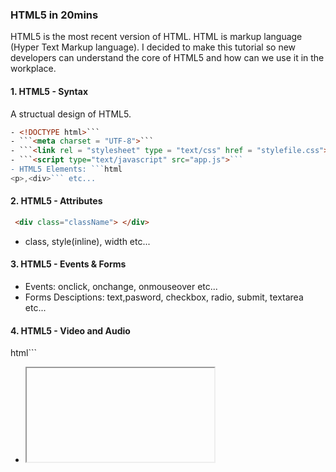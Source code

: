 ### HTML5 in 20mins
 HTML5 is the most recent version of HTML. HTML is markup language (Hyper Text Markup language). I decided to make this tutorial so new developers can understand the core of HTML5 and how can we use it in the workplace.
#### 1. HTML5 - Syntax
 A structual design of HTML5.
 ```html
 - <!DOCTYPE html>```
 - ```<meta charset = "UTF-8">```
 - ```<link rel = "stylesheet" type = "text/css" href = "stylefile.css">```
 - ```<script type="text/javascript" src="app.js">```
 - HTML5 Elements: ```html 
 <p>,<div>``` etc...
```
#### 2. HTML5 - Attributes
```html
 <div class="className"> </div>
 ```
 - class, style(inline), width etc...

#### 3. HTML5 - Events & Forms
- Events: onclick, onchange, onmouseover etc...
- Forms Desciptions: text,pasword, checkbox, radio, submit, textarea etc...
#### 4. HTML5 - Video and Audio
html```
- <iframe>, src etc...
- <audio> ```


#### 5. HTML5 - Geolocation
- google location api: latitude, longitude

#### 6. HTML5 - Drag & Drop
- make it easy to copy, reorder, deletion over mouse click.
#### 7. HTML5 - Validation
- Form validation checks wheather user entered the correct keyword in the input.





